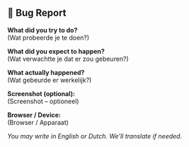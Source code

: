 ## 🐞 Bug Report

**What did you try to do?**  
(Wat probeerde je te doen?)

**What did you expect to happen?**  
(Wat verwachtte je dat er zou gebeuren?)

**What actually happened?**  
(Wat gebeurde er werkelijk?)

**Screenshot (optional):**  
(Screenshot – optioneel)

**Browser / Device:**  
(Browser / Apparaat)

*You may write in English or Dutch. We’ll translate if needed.*


